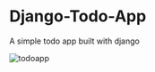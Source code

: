 # Django-Todo-App
A simple todo app built with django

![todoapp](https://github.com/user-attachments/assets/a73ed4e4-cfbb-447a-86c4-bed6c11d78a9)
